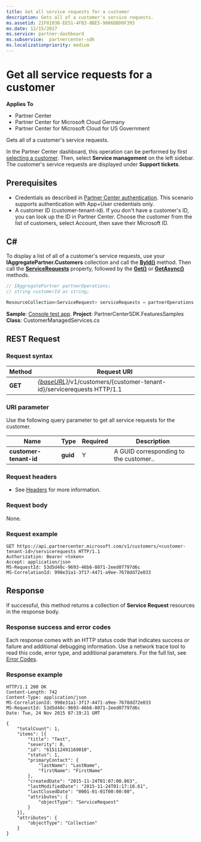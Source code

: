 ```yaml
---
title: Get all service requests for a customer
description: Gets all of a customer's service requests.
ms.assetid: 21F01038-EE51-4FB3-8BE5-9086DBD0F393
ms.date: 12/15/2017
ms.service: partner-dashboard
ms.subservice:  partnercenter-sdk
ms.localizationpriority: medium
---
```


# Get all service requests for a customer


**Applies To**

- Partner Center
- Partner Center for Microsoft Cloud Germany
- Partner Center for Microsoft Cloud for US Government

Gets all of a customer's service requests.

In the Partner Center dashboard, this operation can be performed by first [selecting a customer](get-a-customer-by-name.md). Then, select **Service management** on the left sidebar. The customer's service requests are displayed under **Support tickets**.

## <span id="Prerequisites"/><span id="prerequisites"/><span id="PREREQUISITES"/>Prerequisites


- Credentials as described in [Partner Center authentication](partner-center-authentication.md). This scenario supports authentication with App+User credentials only.
- A customer ID (customer-tenant-id). If you don't have a customer's ID, you can look up the ID in Partner Center. Choose the customer from the list of customers, select Account, then save their Microsoft ID.

## <span id="C_"/><span id="c_"/>C#


To display a list of all of a customer's service requests, use your **IAggregatePartner.Customers** collection and call the [**ById()**](https://docs.microsoft.com/dotnet/api/microsoft.store.partnercenter.customers.icustomercollection.byid) method. Then call the [**ServiceRequests**](https://docs.microsoft.com/dotnet/api/microsoft.store.partnercenter.customers.icustomer.servicerequests) property, followed by the [**Get()**](https://docs.microsoft.com/dotnet/api/microsoft.store.partnercenter.servicerequests.iservicerequestcollection.get) or [**GetAsync()**](https://docs.microsoft.com/dotnet/api/microsoft.store.partnercenter.servicerequests.iservicerequestcollection.getasync) methods.

``` csharp
// IAggregatePartner partnerOperations;
// string customerId as string;

ResourceCollection<ServiceRequest> serviceRequests = partnerOperations.Customers.ById(customerId).ServiceRequests.Get();
```

**Sample**: [Console test app](console-test-app.md). **Project**: PartnerCenterSDK.FeaturesSamples **Class**: CustomerManagedServices.cs

## <span id="REST_Request"/><span id="rest_request"/><span id="REST_REQUEST"/>REST Request


### Request syntax

| Method  | Request URI                                                                                            |
|---------|--------------------------------------------------------------------------------------------------------|
| **GET** | [*{baseURL}*](partner-center-rest-urls.md)/v1/customers/{customer-tenant-id}/servicerequests HTTP/1.1 |

### URI parameter

Use the following query parameter to get all service requests for the customer.

| Name                   | Type     | Required | Description                            |
|------------------------|----------|----------|----------------------------------------|
| **customer-tenant-id** | **guid** | Y        | A GUID corresponding to the customer.. |

### Request headers

- See [Headers](headers.md) for more information.

### Request body

None.

### Request example

```http
GET https://api.partnercenter.microsoft.com/v1/customers/<customer-tenant-id>/servicerequests HTTP/1.1
Authorization: Bearer <token>
Accept: application/json
MS-RequestId: 53d5d48c-9693-46b6-8071-2eed07797d6c
MS-CorrelationId: 998e31a1-3f17-4471-a9ee-7678dd72e033
```

## <span id="Response"/><span id="response"/><span id="RESPONSE"/>Response


If successful, this method returns a collection of **Service Request** resources in the response body.

### Response success and error codes

Each response comes with an HTTP status code that indicates success or failure and additional debugging information. Use a network trace tool to read this code, error type, and additional parameters. For the full list, see [Error Codes](error-codes.md).

### Response example

```http
HTTP/1.1 200 OK
Content-Length: 742
Content-Type: application/json
MS-CorrelationId: 998e31a1-3f17-4471-a9ee-7678dd72e033
MS-RequestId: 53d5d48c-9693-46b6-8071-2eed07797d6c
Date: Tue, 24 Nov 2015 07:19:21 GMT

{
    "totalCount": 1,
    "items": [{
        "title": "Test",
        "severity": 0,
        "id": "615112491169010",
        "status": 1,
        "primaryContact": {
            "lastName": "LastName",
            "firstName": "FirstName"
        },
        "createdDate": "2015-11-24T01:07:00.863",
        "lastModifiedDate": "2015-11-24T01:17:10.61",
        "lastClosedDate": "0001-01-01T00:00:00",
        "attributes": {
            "objectType": "ServiceRequest"
        }
    }],
    "attributes": {
        "objectType": "Collection"
    }
}
```
